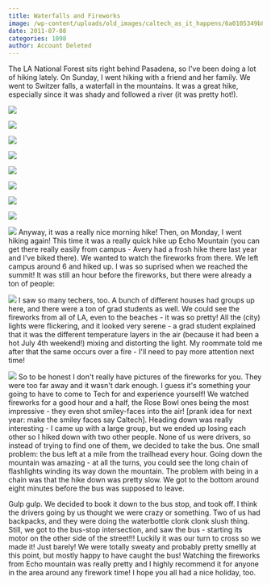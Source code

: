 ```yaml
---
title: Waterfalls and Fireworks
image: /wp-content/uploads/old_images/caltech_as_it_happens/6a0105349b8251970b01538fb54944970b.jpg
date: 2011-07-08
categories: 1098
author: Account Deleted
---
```


The LA National Forest sits right behind Pasadena, so I've been doing a lot of hiking lately.  On Sunday, I went hiking with a friend and her family.  We went to Switzer falls, a waterfall in the mountains.  It was a great hike, especially since it was shady and followed a river (it was pretty hot!).


![](/old_images/caltech_as_it_happens/6a0105349b8251970b014e89a88102970d.jpg)

![](/old_images/caltech_as_it_happens/6a0105349b8251970b01538fb54ff3970b.jpg)

![](/old_images/caltech_as_it_happens/6a0105349b8251970b014e89a88354970d.jpg)

![](/old_images/caltech_as_it_happens/6a0105349b8251970b015433888023970c.jpg)

![](/old_images/caltech_as_it_happens/6a0105349b8251970b01543388813b970c.jpg)

![](/old_images/caltech_as_it_happens/6a0105349b8251970b01543388824d970c.jpg)

![](/old_images/caltech_as_it_happens/6a0105349b8251970b014e89a8892e970d.jpg)

![](/old_images/caltech_as_it_happens/6a0105349b8251970b014e89a88a7b970d.jpg)

![](/old_images/caltech_as_it_happens/6a0105349b8251970b015433888824970c.jpg)
Anyway, it was a really nice morning hike!
Then, on Monday, I went hiking again! This time it was a really quick hike up Echo Mountain (you can get there really easily from campus - Avery had a frosh hike there last year and I've biked there). We wanted to watch the fireworks from there. We left campus around 6 and hiked up. I was so suprised when we reached the summit! It was still an hour before the fireworks, but there were already a ton of people:


![](/old_images/caltech_as_it_happens/6a0105349b8251970b014e89a89076970d.jpg)
I saw so many techers, too. A bunch of different houses had groups up here, and there were a ton of grad students as well. We could see the fireworks from all of LA, even to the beaches - it was so pretty! All the (city) lights were flickering, and it looked very serene - a grad student explained that it was the different temperature layers in the air (because it had been a hot July 4th weekend!) mixing and distorting the light. My roommate told me after that the same occurs over a fire - I'll need to pay more attention next time!


![](/old_images/caltech_as_it_happens/6a0105349b8251970b015433888eef970c.jpg)
So to be honest I don't really have pictures of the fireworks for you. They were too far away and it wasn't dark enough. I guess it's something your going to have to come to Tech for and experience yourself! We watched fireworks for a good hour and a half, the Rose Bowl ones being the most impressive - they even shot smiley-faces into the air! [prank idea for next year: make the smiley faces say Caltech]. Heading down was really interesting - I came up with a large group, but we ended up losing each other so I hiked down with two other people. None of us were drivers, so instead of trying to find one of them, we decided to take the bus. One small problem: the bus left at a mile from the trailhead every hour. Going down the mountain was amazing - at all the turns, you could see the long chain of flashlights winding its way down the mountain. The problem with being in a chain was that the hike down was pretty slow. We got to the bottom around eight minutes before the bus was supposed to leave.

Gulp gulp. We decided to book it down to the bus stop, and took off. I think the drivers going by us thought we were crazy or something. Two of us had backpacks, and they were doing the waterbottle clonk clonk slush thing. Still, we got to the bus-stop intersection, and saw the bus - starting its motor on the other side of the street!!! Luckily it was our turn to cross so we made it! Just barely! We were totally sweaty and probably pretty smellly at this point, but mostly happy to have caught the bus!
Watching the fireworks from Echo mountain was really pretty and I highly recommend it for anyone in the area around any firework time! I hope you all had a nice holiday, too.

